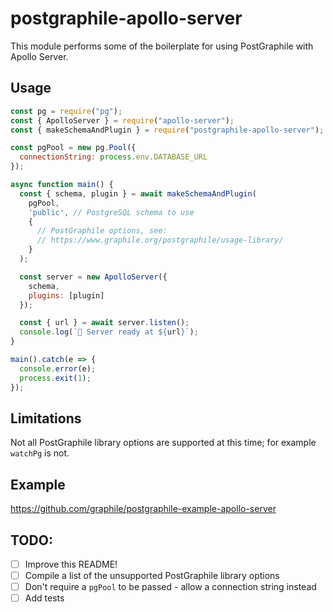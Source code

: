 # postgraphile-apollo-server

This module performs some of the boilerplate for using PostGraphile with Apollo
Server.

## Usage

```js
const pg = require("pg");
const { ApolloServer } = require("apollo-server");
const { makeSchemaAndPlugin } = require("postgraphile-apollo-server");

const pgPool = new pg.Pool({
  connectionString: process.env.DATABASE_URL
});

async function main() {
  const { schema, plugin } = await makeSchemaAndPlugin(
    pgPool,
    'public', // PostgreSQL schema to use
    {
      // PostGraphile options, see:
      // https://www.graphile.org/postgraphile/usage-library/
    }
  );

  const server = new ApolloServer({
    schema,
    plugins: [plugin]
  });

  const { url } = await server.listen();
  console.log(`🚀 Server ready at ${url}`);
}

main().catch(e => {
  console.error(e);
  process.exit(1);
});
```

## Limitations

Not all PostGraphile library options are supported at this time; for example
`watchPg` is not.

## Example

https://github.com/graphile/postgraphile-example-apollo-server

## TODO:

- [ ] Improve this README!
- [ ] Compile a list of the unsupported PostGraphile library options
- [ ] Don't require a `pgPool` to be passed - allow a connection string instead
- [ ] Add tests
